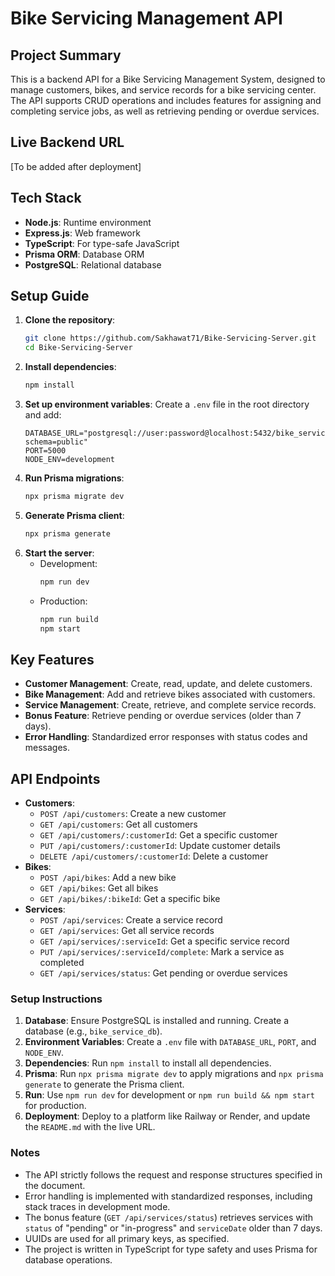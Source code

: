 # Bike Servicing Management API

## Project Summary
This is a backend API for a Bike Servicing Management System, designed to manage customers, bikes, and service records for a bike servicing center. The API supports CRUD operations and includes features for assigning and completing service jobs, as well as retrieving pending or overdue services.

## Live Backend URL
[To be added after deployment]

## Tech Stack
- **Node.js**: Runtime environment
- **Express.js**: Web framework
- **TypeScript**: For type-safe JavaScript
- **Prisma ORM**: Database ORM
- **PostgreSQL**: Relational database

## Setup Guide
1. **Clone the repository**:
   ```bash
   git clone https://github.com/Sakhawat71/Bike-Servicing-Server.git
   cd Bike-Servicing-Server
   ```
2. **Install dependencies**:
   ```bash
   npm install
   ```
3. **Set up environment variables**:
   Create a `.env` file in the root directory and add:
   ```env
   DATABASE_URL="postgresql://user:password@localhost:5432/bike_service_db?schema=public"
   PORT=5000
   NODE_ENV=development
   ```
4. **Run Prisma migrations**:
   ```bash
   npx prisma migrate dev
   ```
5. **Generate Prisma client**:
   ```bash
   npx prisma generate
   ```
6. **Start the server**:
   - Development:
     ```bash
     npm run dev
     ```
   - Production:
     ```bash
     npm run build
     npm start
     ```

## Key Features
- **Customer Management**: Create, read, update, and delete customers.
- **Bike Management**: Add and retrieve bikes associated with customers.
- **Service Management**: Create, retrieve, and complete service records.
- **Bonus Feature**: Retrieve pending or overdue services (older than 7 days).
- **Error Handling**: Standardized error responses with status codes and messages.

## API Endpoints
- **Customers**:
  - `POST /api/customers`: Create a new customer
  - `GET /api/customers`: Get all customers
  - `GET /api/customers/:customerId`: Get a specific customer
  - `PUT /api/customers/:customerId`: Update customer details
  - `DELETE /api/customers/:customerId`: Delete a customer
- **Bikes**:
  - `POST /api/bikes`: Add a new bike
  - `GET /api/bikes`: Get all bikes
  - `GET /api/bikes/:bikeId`: Get a specific bike
- **Services**:
  - `POST /api/services`: Create a service record
  - `GET /api/services`: Get all service records
  - `GET /api/services/:serviceId`: Get a specific service record
  - `PUT /api/services/:serviceId/complete`: Mark a service as completed
  - `GET /api/services/status`: Get pending or overdue services


### Setup Instructions
1. **Database**: Ensure PostgreSQL is installed and running. Create a database (e.g., `bike_service_db`).
2. **Environment Variables**: Create a `.env` file with `DATABASE_URL`, `PORT`, and `NODE_ENV`.
3. **Dependencies**: Run `npm install` to install all dependencies.
4. **Prisma**: Run `npx prisma migrate dev` to apply migrations and `npx prisma generate` to generate the Prisma client.
5. **Run**: Use `npm run dev` for development or `npm run build && npm start` for production.
6. **Deployment**: Deploy to a platform like Railway or Render, and update the `README.md` with the live URL.

### Notes
- The API strictly follows the request and response structures specified in the document.
- Error handling is implemented with standardized responses, including stack traces in development mode.
- The bonus feature (`GET /api/services/status`) retrieves services with `status` of "pending" or "in-progress" and `serviceDate` older than 7 days.
- UUIDs are used for all primary keys, as specified.
- The project is written in TypeScript for type safety and uses Prisma for database operations.
